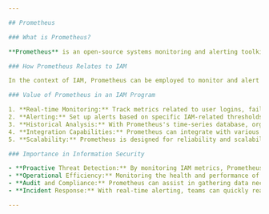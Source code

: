 ```yaml
---

## Prometheus

### What is Prometheus?

**Prometheus** is an open-source systems monitoring and alerting toolkit. Originally built by SoundCloud, it has become a foundational element of the Cloud Native Computing Foundation. Prometheus offers multi-dimensional data modeling, a flexible query language, and integrates with a variety of visualization tools, like Grafana.

### How Prometheus Relates to IAM

In the context of IAM, Prometheus can be employed to monitor and alert on metrics related to authentication, authorization, user activity, and system health of IAM components. By gathering and analyzing these metrics, organizations can gain insights, detect anomalies, and ensure the optimal functioning of their IAM systems.

### Value of Prometheus in an IAM Program

1. **Real-time Monitoring:** Track metrics related to user logins, failed authentication attempts, role changes, and more in real-time.
2. **Alerting:** Set up alerts based on specific IAM-related thresholds or anomalies to quickly detect and respond to potential issues or threats.
3. **Historical Analysis:** With Prometheus's time-series database, organizations can analyze historical IAM data to detect trends or patterns.
4. **Integration Capabilities:** Prometheus can integrate with various IAM systems and tools, providing a holistic view of IAM operations.
5. **Scalability:** Prometheus is designed for reliability and scalability, ensuring that it can handle metrics from large and complex IAM environments.

### Importance in Information Security

- **Proactive Threat Detection:** By monitoring IAM metrics, Prometheus can help detect suspicious activities or potential breaches.
- **Operational Efficiency:** Monitoring the health and performance of IAM systems ensures they operate efficiently and effectively.
- **Audit and Compliance:** Prometheus can assist in gathering data necessary for compliance audits, especially related to user access and activities.
- **Incident Response:** With real-time alerting, teams can quickly react to potential security incidents related to IAM.

---
```


